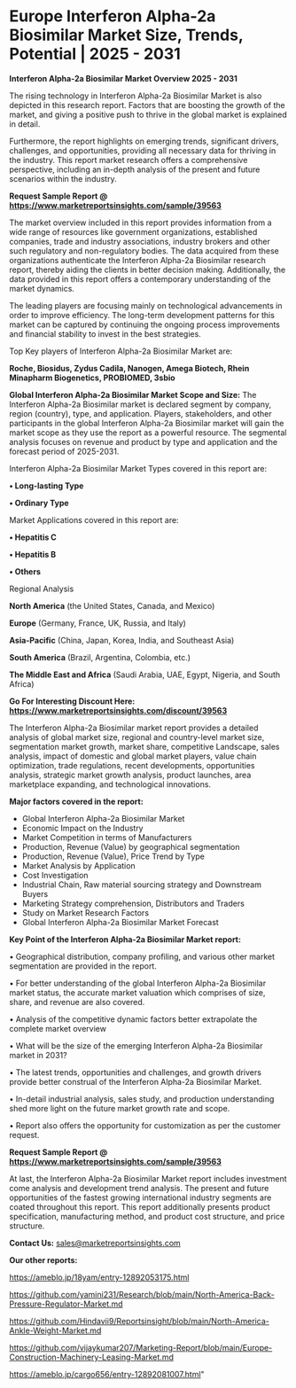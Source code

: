 # Europe Interferon Alpha-2a Biosimilar Market Size, Trends, Potential | 2025 - 2031

<Strong> Interferon Alpha-2a Biosimilar Market Overview 2025 - 2031</strong>

The rising technology in Interferon Alpha-2a Biosimilar Market is also depicted in this research report. Factors that are boosting the growth of the market, and giving a positive push to thrive in the global market is explained in detail.

Furthermore, the report highlights on emerging trends, significant drivers, challenges, and opportunities, providing all necessary data for thriving in the industry. This report market research offers a comprehensive perspective, including an in-depth analysis of the present and future scenarios within the industry.

<strong>Request Sample Report @ <a href=https://www.marketreportsinsights.com/sample/39563>https://www.marketreportsinsights.com/sample/39563</a></strong>

The market overview included in this report provides information from a wide range of resources like government organizations, established companies, trade and industry associations, industry brokers and other such regulatory and non-regulatory bodies. The data acquired from these organizations authenticate the Interferon Alpha-2a Biosimilar research report, thereby aiding the clients in better decision making. Additionally, the data provided in this report offers a contemporary understanding of the market dynamics.

The leading players are focusing mainly on technological advancements in order to improve efficiency. The long-term development patterns for this market can be captured by continuing the ongoing process improvements and financial stability to invest in the best strategies.

Top Key players of Interferon Alpha-2a Biosimilar Market are:

<strong>Roche, Biosidus, Zydus Cadila, Nanogen, Amega Biotech, Rhein Minapharm Biogenetics, PROBIOMED, 3sbio</strong>

<strong><b>Global Interferon Alpha-2a Biosimilar Market Scope and Size:</b></strong>
The Interferon Alpha-2a Biosimilar market is declared segment by company, region (country), type, and application. Players, stakeholders, and other participants in the global Interferon Alpha-2a Biosimilar market will gain the market scope as they use the report as a powerful resource. The segmental analysis focuses on revenue and product by type and application and the forecast period of 2025-2031.

Interferon Alpha-2a Biosimilar Market Types covered in this report are:

<strong>•  Long-lasting Type

•  Ordinary Type</strong>

Market Applications covered in this report are:

<strong>•  Hepatitis C

•  Hepatitis B

•  Others</strong> 

Regional Analysis

<strong>North America</strong> (the United States, Canada, and Mexico)

<strong>Europe</strong> (Germany, France, UK, Russia, and Italy)

<strong>Asia-Pacific</strong> (China, Japan, Korea, India, and Southeast Asia)

<strong>South America</strong> (Brazil, Argentina, Colombia, etc.)

<strong>The Middle East and Africa</strong> (Saudi Arabia, UAE, Egypt, Nigeria, and South Africa)

<strong>Go For Interesting Discount Here: <a href=https://www.marketreportsinsights.com/discount/39563>https://www.marketreportsinsights.com/discount/39563</a></strong>

The Interferon Alpha-2a Biosimilar market report provides a detailed analysis of global market size, regional and country-level market size, segmentation market growth, market share, competitive Landscape, sales analysis, impact of domestic and global market players, value chain optimization, trade regulations, recent developments, opportunities analysis, strategic market growth analysis, product launches, area marketplace expanding, and technological innovations.

<strong><b>Major factors covered in the report:</b></strong>
<ul>
  <li>Global Interferon Alpha-2a Biosimilar Market </li>
  <li>Economic Impact on the Industry</li>
  <li>Market Competition in terms of Manufacturers</li>
  <li>Production, Revenue (Value) by geographical segmentation</li>
  <li>Production, Revenue (Value), Price Trend by Type</li>
  <li>Market Analysis by Application</li>
  <li>Cost Investigation</li>
  <li>Industrial Chain, Raw material sourcing strategy and Downstream Buyers</li>
  <li>Marketing Strategy comprehension, Distributors and Traders</li>
  <li>Study on Market Research Factors</li>
  <li>Global Interferon Alpha-2a Biosimilar Market Forecast</li>
</ul>

<strong><b>Key Point of the Interferon Alpha-2a Biosimilar Market report:</b></strong>

• Geographical distribution, company profiling, and various other market segmentation are provided in the report.

• For better understanding of the global Interferon Alpha-2a Biosimilar market status, the accurate market valuation which comprises of size, share, and revenue are also covered.

• Analysis of the competitive dynamic factors better extrapolate the complete market overview

• What will be the size of the emerging Interferon Alpha-2a Biosimilar market in 2031?

• The latest trends, opportunities and challenges, and growth drivers provide better construal of the Interferon Alpha-2a Biosimilar Market.

• In-detail industrial analysis, sales study, and production understanding shed more light on the future market growth rate and scope.

• Report also offers the opportunity for customization as per the customer request.

<strong>Request Sample Report @ <a href=https://www.marketreportsinsights.com/sample/39563>https://www.marketreportsinsights.com/sample/39563</a></strong>

At last, the Interferon Alpha-2a Biosimilar Market report includes investment come analysis and development trend analysis. The present and future opportunities of the fastest growing international industry segments are coated throughout this report. This report additionally presents product specification, manufacturing method, and product cost structure, and price structure.

<strong>Contact Us:</strong>
sales@marketreportsinsights.com

<strong>Our other reports:</strong>

<a href=https://ameblo.jp/18yam/entry-12892053175.html>https://ameblo.jp/18yam/entry-12892053175.html</a>

<a href=https://github.com/yamini231/Research/blob/main/North-America-Back-Pressure-Regulator-Market.md>https://github.com/yamini231/Research/blob/main/North-America-Back-Pressure-Regulator-Market.md</a>

<a href=https://github.com/Hindavii9/Reportsinsight/blob/main/North-America-Ankle-Weight-Market.md>https://github.com/Hindavii9/Reportsinsight/blob/main/North-America-Ankle-Weight-Market.md</a>

<a href=https://github.com/vijaykumar207/Marketing-Report/blob/main/Europe-Construction-Machinery-Leasing-Market.md>https://github.com/vijaykumar207/Marketing-Report/blob/main/Europe-Construction-Machinery-Leasing-Market.md</a>

<a href=https://ameblo.jp/cargo656/entry-12892081007.html>https://ameblo.jp/cargo656/entry-12892081007.html</a>"
